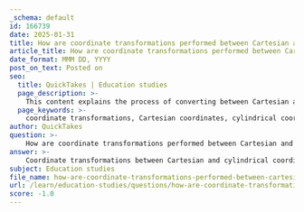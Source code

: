 ```yaml
---
_schema: default
id: 166739
date: 2025-01-31
title: How are coordinate transformations performed between Cartesian and cylindrical coordinate systems?
article_title: How are coordinate transformations performed between Cartesian and cylindrical coordinate systems?
date_format: MMM DD, YYYY
post_on_text: Posted on
seo:
  title: QuickTakes | Education studies
  page_description: >-
    This content explains the process of converting between Cartesian and cylindrical coordinate systems, including the formulas used for each transformation, their applications in physics and engineering, and their importance in solving problems with rotational symmetry.
  page_keywords: >-
    coordinate transformations, Cartesian coordinates, cylindrical coordinates, radial distance, angle, height, physics, engineering, rotational symmetry, fluid flow, electromagnetic fields, mechanics
author: QuickTakes
question: >-
    How are coordinate transformations performed between Cartesian and cylindrical coordinate systems?
answer: >-
    Coordinate transformations between Cartesian and cylindrical coordinate systems are essential in various fields, particularly in physics and engineering, where problems exhibit rotational symmetry. Here’s how these transformations are performed:\n\n### 1. **Transformation from Cartesian to Cylindrical Coordinates**\n\nTo convert from Cartesian coordinates \((x, y, z)\) to cylindrical coordinates \((r, \theta, z)\), the following formulas are used:\n\n- **Radial Distance**: \n  $$ \n  r = \sqrt{x^2 + y^2} \n  $$\n  This represents the distance from the origin to the projection of the point in the xy-plane.\n\n- **Angle**: \n  $$ \n  \theta = \arctan\left(\frac{y}{x}\right) \n  $$\n  This angle is measured from the positive x-axis in the xy-plane. Note that care must be taken to determine the correct quadrant for $\theta$.\n\n- **Height**: \n  $$ \n  z = z \n  $$\n  The z-coordinate remains unchanged.\n\n### 2. **Transformation from Cylindrical to Cartesian Coordinates**\n\nTo convert from cylindrical coordinates \((r, \theta, z)\) back to Cartesian coordinates \((x, y, z)\), the following equations are used:\n\n- **X-coordinate**: \n  $$ \n  x = r \cos(\theta) \n  $$\n\n- **Y-coordinate**: \n  $$ \n  y = r \sin(\theta) \n  $$\n\n- **Z-coordinate**: \n  $$ \n  z = z \n  $$\n\n### Summary of Relationships\n\nThe relationships can be summarized as follows:\n\n- From Cartesian to cylindrical:\n  - $ r = \sqrt{x^2 + y^2} $\n  - \( \theta = \arctan\left(\frac{y}{x}\right) \)\n  - $ z = z $\n\n- From cylindrical to Cartesian:\n  - \( x = r \cos(\theta) \)\n  - \( y = r \sin(\theta) \)\n  - $ z = z $\n\n### Applications\n\nCylindrical coordinates are particularly useful in scenarios involving objects with rotational symmetry, such as analyzing fluid flow in pipes or electromagnetic fields around cylindrical conductors. The transformation allows for easier calculations and visualizations in such contexts.\n\nBy understanding these transformations, one can effectively switch between coordinate systems to simplify problem-solving in mechanics and other fields.
subject: Education studies
file_name: how-are-coordinate-transformations-performed-between-cartesian-and-cylindrical-coordinate-systems.md
url: /learn/education-studies/questions/how-are-coordinate-transformations-performed-between-cartesian-and-cylindrical-coordinate-systems
score: -1.0
---
```


&nbsp;